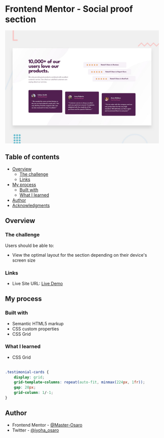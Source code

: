 # Frontend Mentor - Social proof section

![Design preview for the Social proof section coding challenge](./design/desktop-preview.jpg)

## Table of contents

- [Overview](#overview)
  - [The challenge](#the-challenge)
  - [Links](#links)
- [My process](#my-process)
  - [Built with](#built-with)
  - [What I learned](#what-i-learned)
- [Author](#author)
- [Acknowledgments](#acknowledgments)


## Overview

### The challenge

Users should be able to:

- View the optimal layout for the section depending on their device's screen size


### Links

- Live Site URL: [Live Demo](https://social-proof-section-o.netlify.app/)

## My process

### Built with

- Semantic HTML5 markup
- CSS custom properties
- CSS Grid


### What I learned

- CSS Grid

```css

.testimonial-cards {
    display: grid;
    grid-template-columns: repeat(auto-fit, minmax(224px, 1fr));
    gap: 20px;
    grid-column: 1/-1;
}
```


## Author
- Frontend Mentor - [@Master-Osaro](https://www.frontendmentor.io/profile/yourusername)
- Twitter - [@iyoha_osaro](https://www.twitter.com/yourusername)
